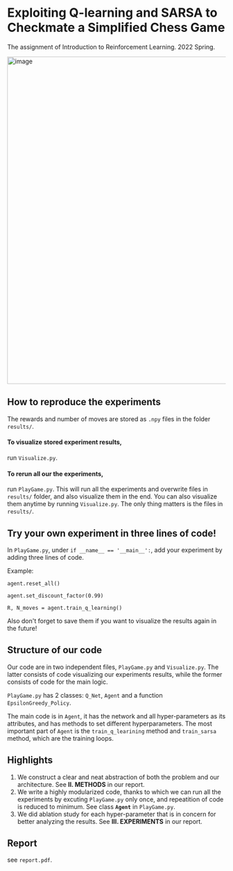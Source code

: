 # Exploiting Q-learning and SARSA to Checkmate a Simplified Chess Game
The assignment of Introduction to Reinforcement Learning. 2022 Spring.

<img width="752" alt="image" src="https://user-images.githubusercontent.com/71677542/161056143-79a2827d-5f82-4f81-9485-990e30c536d4.png">




## How to reproduce the experiments
The rewards and number of moves are stored as `.npy` files in the folder `results/`.

#### To visualize stored experiment results, 

run `Visualize.py`.

#### To rerun all our the experiments, 
run `PlayGame.py`. This will run all the experiments and overwrite files in `results/` folder, and also visualize them in the end. You can also visualize them anytime by running `Visualize.py`. The only thing matters is the files in `results/`.

## Try your own experiment in three lines of code!
In `PlayGame.py`, under `if __name__ == '__main__':`, add your experiment by adding three lines of code.

Example:

<code>agent.reset_all()</code>

<code>agent.set_discount_factor(0.99)</code>

<code>R, N_moves = agent.train_q_learning()</code>

Also don't forget to save them if you want to visualize the results again in the future!
 
## Structure of our code
Our code are in two independent files, `PlayGame.py` and `Visualize.py`. The latter consists of code visualizing our experiments results, while the former consists of code for the main logic.

`PlayGame.py` has 2 classes: `Q_Net`, `Agent` and a function `EpsilonGreedy_Policy`.

The main code is in `Agent`, it has the network and all hyper-parameters as its attributes, and has methods to set different hyperparameters. The most important part of `Agent` is the `train_q_learining` method and `train_sarsa` method, which are the training loops.
## Highlights
1. We construct a clear and neat abstraction of both the problem and our architecture. See **II. METHODS** in our report.
2. We write a highly modularized code, thanks to which we can run all the experiments by excuting `PlayGame.py` only once, and repeatition of code is reduced to minimum. See class **`Agent`** in `PlayGame.py`.
3. We did ablation study for each hyper-parameter that is in concern for better analyzing the results. See **III. EXPERIMENTS** in our report.

## Report
see `report.pdf`.
